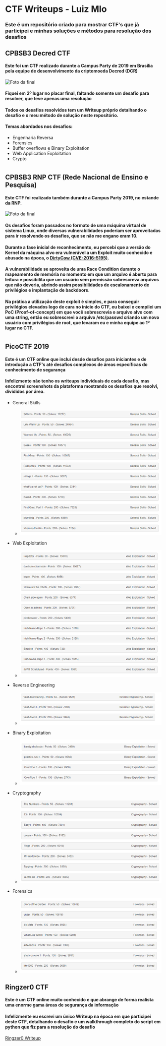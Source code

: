 # CTF Writeups - Luiz Mlo
### Este é um repositório criado para mostrar CTF's que já participei e minhas soluções e métodos para resolução dos desafios

## CPBSB3 Decred CTF
  #### Este foi um CTF realizado durante a Campus Party de 2019 em Brasília pela equipe de desenvolvimento da criptomoeda Decred (DCR)
  ![Foto da final](https://i.imgur.com/SCWxJXy.png)
  #### Fiquei em 2º lugar no placar final, faltando somente um desafio para resolver, que teve apenas uma resolução
  #### Todos os desafios resolvidos tem um Writeup próprio detalhando o desafio e o meu método de solução neste repositório.
  #### Temas abordados nos desafios:
  - Engenharia Reversa
  - Forensics
  - Buffer overflows e Binary Exploitation
  - Web Application Exploitation
  - Crypto

#
## CPBSB3 RNP CTF (Rede Nacional de Ensino e Pesquisa)
  #### Este CTF foi realizado também durante a Campus Party 2019, no estande da RNP.
  ![Foto da final](https://i.imgur.com/BpOR6Kl.png)
  #### Os desafios foram passados no formato de uma máquina virtual de sistema Linux, onde diversas vulnerabilidades poderiam ser aproveitadas para ir resolvendo os desafios, que se não me engano eram 10.
  #### Durante a fase inicial de reconhecimento, eu percebi que a versão do Kernel da máquina alvo era vulnerável a um Exploit muito conhecido e abusado na época, o [DirtyCow (CVE-2016-5195)](https://dirtycow.ninja/).
  #### A vulnerabilidade se aproveita de uma Race Condition durante o mapeamento de memória no momento em que um arquivo é aberto para leitura e possibilita que um usuário sem permissão sobrescreva arquivos que não deveria, abrindo assim possibilidades de escalonamento de privilégios e implantação de backdoors.
  #### Na prática a utilização deste exploit é simples, e para conseguir privilégios elevados logo de cara no início do CTF, eu baixei e compilei um PoC (Proof-of-concept) em que você sobrescrevia o arquivo alvo com uma string, então eu sobrescrevi o arquivo /etc/passwd criando um novo usuário com privilégios de root, que levaram eu e minha equipe ao 1º lugar no CTF.


#
## PicoCTF 2019
  #### Este é um CTF online que inclui desde desafios para iniciantes e de introdução a CTF's até desafios complexos de áreas específicas do conhecimento de segurança
  #### Infelizmente não tenho os writeups individuais de cada desafio, mas encontrei screenshots da plataforma mostrando os desafios que resolvi, divididos por área.

  - General Skills
    - ![](PicoCTF%202019/General%20Skills/Solved.png)

  - Web Exploitation
    - ![](PicoCTF%202019/Web%20Exploitation/Solved.png)

  - Reverse Engineering
    - ![](PicoCTF%202019/Reverse%20Engineering/Solved.png)

  - Binary Exploitation
    - ![](PicoCTF%202019/Binary%20Exploitation/Solved.png)

  - Cryptography
    - ![](PicoCTF%202019/Cryptography/Solved.png)

  - Forensics
    - ![](PicoCTF%202019/Forensics/Solved.png)

## Ringzer0 CTF
  #### Este é um CTF online muito conhecido e que abrange de forma realista uma enorme gama áreas de segurança da informação
  #### Infelizmente eu escrevi um único Writeup na época em que participei deste CTF, detalhando o desafio e um walkthrough completo do script em python que fiz para a resolução do desafio

  [Ringzer0 Writeup](https://github.com/luizmlo/ctf-writeups/blob/master/ringzer0_ctf/Coding%20Challenges/Hash%20me%20please/writeup.md)